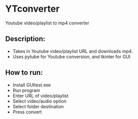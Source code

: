 # YTconverter

Youtube video/playlist to mp4 converter

## Description:
- Takes in Youtube video/playlist URL and downloads mp4.
- Uses pytube for Youtube conversion, and tkinter for GUI

## How to run:
- Install GUItest.exe
- Run program
- Enter URL of video/playlist
- Select video/audio option
- Select folder destination
- Press convert
